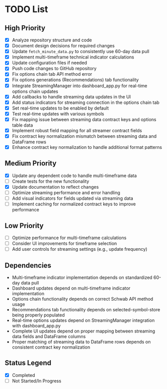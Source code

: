 # TODO List

## High Priority
- [x] Analyze repository structure and code
- [x] Document design decisions for required changes
- [x] Update `fetch_minute_data.py` to consistently use 60-day data pull
- [x] Implement multi-timeframe technical indicator calculations
- [x] Update configuration files if needed
- [x] Push code changes to GitHub repository
- [x] Fix options chain tab API method error
- [x] Fix options generations (Recommendations) tab functionality
- [x] Integrate StreamingManager into dashboard_app.py for real-time options chain updates
- [x] Add callbacks to handle streaming data updates in the UI
- [x] Add status indicators for streaming connection in the options chain tab
- [x] Set real-time updates to be enabled by default
- [x] Test real-time updates with various symbols
- [x] Fix mapping issue between streaming data contract keys and options table data
- [x] Implement robust field mapping for all streamer contract fields
- [x] Fix contract key normalization mismatch between streaming data and DataFrame rows
- [x] Enhance contract key normalization to handle additional format patterns

## Medium Priority
- [x] Update any dependent code to handle multi-timeframe data
- [ ] Create tests for the new functionality
- [x] Update documentation to reflect changes
- [ ] Optimize streaming performance and error handling
- [ ] Add visual indicators for fields updated via streaming data
- [ ] Implement caching for normalized contract keys to improve performance

## Low Priority
- [ ] Optimize performance for multi-timeframe calculations
- [ ] Consider UI improvements for timeframe selection
- [ ] Add user controls for streaming settings (e.g., update frequency)

## Dependencies
- Multi-timeframe indicator implementation depends on standardized 60-day data pull
- Dashboard updates depend on multi-timeframe indicator implementation
- Options chain functionality depends on correct Schwab API method usage
- Recommendations tab functionality depends on selected-symbol-store being properly populated
- Real-time options updates depend on StreamingManager integration with dashboard_app.py
- Complete UI updates depend on proper mapping between streaming data fields and DataFrame columns
- Proper matching of streaming data to DataFrame rows depends on consistent contract key normalization

## Status Legend
- [x] Completed
- [ ] Not Started/In Progress
